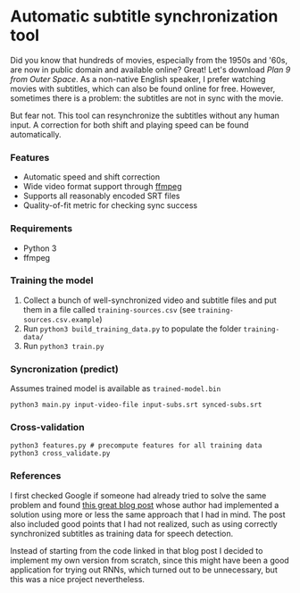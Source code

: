 # Automatic subtitle synchronization tool

Did you know that hundreds of movies, especially from the 1950s and '60s,
are now in public domain and available online? Great! Let's download
_Plan 9 from Outer Space_. As a non-native English speaker, I prefer watching
movies with subtitles, which can also be found online for free. However, sometimes
there is a problem: the subtitles are not in sync with the movie.

But fear not. This tool can resynchronize the subtitles without any human input.
A correction for both shift and playing speed can be found automatically.

### Features

 * Automatic speed and shift correction
 * Wide video format support through [ffmpeg](https://www.ffmpeg.org/)
 * Supports all reasonably encoded SRT files
 * Quality-of-fit metric for checking sync success

### Requirements

 * Python 3
 * ffmpeg

### Training the model

 1. Collect a bunch of well-synchronized video and subtitle files and put them
    in a file called `training-sources.csv` (see `training-sources.csv.example`)
 2. Run `python3 build_training_data.py` to populate the folder `training-data/`
 3. Run `python3 train.py`

### Syncronization (predict)

Assumes trained model is available as `trained-model.bin`

    python3 main.py input-video-file input-subs.srt synced-subs.srt

### Cross-validation

    python3 features.py # precompute features for all training data
    python3 cross_validate.py

### References

I first checked Google if someone had already tried to solve the same problem and found
[this great blog post](https://albertosabater.github.io/Automatic-Subtitle-Synchronization/)
whose author had implemented a solution using more or less the same approach that
I had in mind. The post also included good points that I had not realized, such as
using correctly synchronized subtitles as training data for speech detection.

Instead of starting from the code linked in that blog post I decided to implement my
own version from scratch, since this might have been a good application for trying out
RNNs, which turned out to be unnecessary, but this was a nice project nevertheless.
